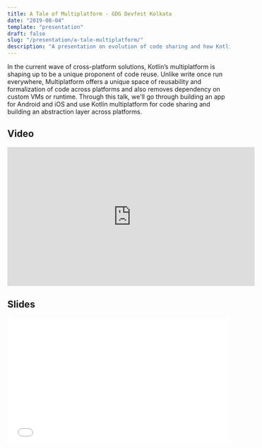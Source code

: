 ```yaml
---
title: A Tale of Multiplatform - GDG Devfest Kolkata
date: "2019-08-04"
template: "presentation"
draft: false
slug: "/presentation/a-tale-multiplatform/"
description: "A presentation on evolution of code sharing and how Kotlin Multiplatform fits into it"
---
```


In the current wave of cross-platform solutions, Kotlin’s multiplatform is shaping up to be a unique proponent of code reuse. Unlike write once run everywhere, Multiplatform offers a unique space of reusability and formalization of code across platforms and also removes dependency on custom VMs or runtime. Through this talk, we'll go through building an app for Android and iOS and use Kotlin multiplatform for code sharing and building an abstraction layer across platforms.


## Video
<iframe width="560" height="315" src="https://www.youtube.com/embed/25MLHkSehD4" frameborder="0" allow="accelerometer; autoplay; encrypted-media; gyroscope; picture-in-picture" allowfullscreen></iframe>

## Slides
<div style="left: 0; width: 100%; height: 0; position: relative; padding-bottom: 56.1972%;"><iframe src="//speakerdeck.com/player/78b8a90493ef4519aaa6c136bcfd5d07" style="border: 0; top: 0; left: 0; width: 100%; height: 100%; position: absolute;" width="560" height="315" allowfullscreen scrolling="no" allow="encrypted-media"></iframe></div>